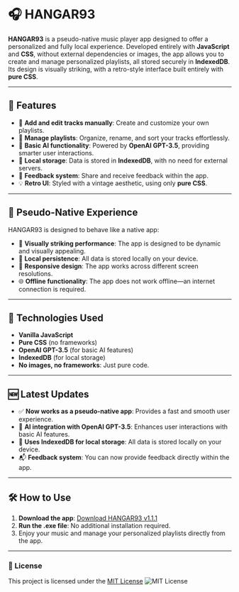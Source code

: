 # 🎧 HANGAR93

**HANGAR93** is a pseudo-native music player app designed to offer a personalized and fully local experience. Developed entirely with **JavaScript** and **CSS**, without external dependencies or images, the app allows you to create and manage personalized playlists, all stored securely in **IndexedDB**. Its design is visually striking, with a retro-style interface built entirely with **pure CSS**.

---

## 🚀 Features
- 🎵 **Add and edit tracks manually**: Create and customize your own playlists.
- 📂 **Manage playlists**: Organize, rename, and sort your tracks effortlessly.
- 🧠 **Basic AI functionality**: Powered by **OpenAI GPT-3.5**, providing smarter user interactions.
- 💾 **Local storage**: Data is stored in **IndexedDB**, with no need for external servers.
- 📝 **Feedback system**: Share and receive feedback within the app.
- 💡 **Retro UI**: Styled with a vintage aesthetic, using only **pure CSS**.

---

## 📱 Pseudo-Native Experience

HANGAR93 is designed to behave like a native app:
- 🚀 **Visually striking performance**: The app is designed to be dynamic and visually appealing.
- 💾 **Local persistence**: All data is stored locally on your device.
- 📱 **Responsive design**: The app works across different screen resolutions.
- 🌐 **Offline functionality**: The app does not work offline—an internet connection is required.

---

## 🧪 Technologies Used

- **Vanilla JavaScript**
- **Pure CSS** (no frameworks)
- **OpenAI GPT-3.5** (for basic AI features)
- **IndexedDB** (for local storage)
- **No images, no frameworks**: Just pure code.

---

## 🆕 Latest Updates

- ✅ **Now works as a pseudo-native app**: Provides a fast and smooth user experience.
- 🤖 **AI integration with OpenAI GPT-3.5**: Enhances user interactions with basic AI features.
- 💾 **Uses IndexedDB for local storage**: All data is stored locally on your device.
- 📬 **Feedback system**: You can now provide feedback directly within the app.

---

## 🛠️ How to Use

1. **Download the app**: [Download HANGAR93 v1.1.1](https://www.mediafire.com/file/a3bq4y4jx0f88ih/H93.rar/file)
2. **Run the .exe file**: No additional installation required.
3. Enjoy your music and manage your personalized playlists directly from the app.

---

### 📝 License

This project is licensed under the [MIT License](https://opensource.org/licenses/MIT) ![MIT License](https://img.shields.io/badge/License-MIT-green)



